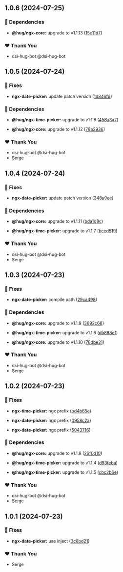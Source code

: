## 1.0.6 (2024-07-25)


### 🌱 Dependencies

- **@hug/ngx-core:** upgrade to v1.1.13 ([15e11d7](https://github.com/DSI-HUG/ngx-components/commit/15e11d7))


### ❤️  Thank You

- dsi-hug-bot @dsi-hug-bot

## 1.0.5 (2024-07-24)


### 🐛 Fixes

- **ngx-date-picker:** update patch version ([1d846f9](https://github.com/DSI-HUG/ngx-components/commit/1d846f9))


### 🌱 Dependencies

- **@hug/ngx-time-picker:** upgrade to v1.1.8 ([458a3a7](https://github.com/DSI-HUG/ngx-components/commit/458a3a7))

- **@hug/ngx-core:** upgrade to v1.1.12 ([78a2936](https://github.com/DSI-HUG/ngx-components/commit/78a2936))


### ❤️  Thank You

- dsi-hug-bot @dsi-hug-bot
- Serge

## 1.0.4 (2024-07-24)


### 🐛 Fixes

- **ngx-date-picker:** update patch version ([348a9ee](https://github.com/DSI-HUG/ngx-components/commit/348a9ee))


### 🌱 Dependencies

- **@hug/ngx-core:** upgrade to v1.1.11 ([bda1d8c](https://github.com/DSI-HUG/ngx-components/commit/bda1d8c))

- **@hug/ngx-time-picker:** upgrade to v1.1.7 ([bccd519](https://github.com/DSI-HUG/ngx-components/commit/bccd519))


### ❤️  Thank You

- dsi-hug-bot @dsi-hug-bot
- Serge

## 1.0.3 (2024-07-23)


### 🐛 Fixes

- **ngx-date-picker:** compile path ([29ca498](https://github.com/DSI-HUG/ngx-components/commit/29ca498))


### 🌱 Dependencies

- **@hug/ngx-core:** upgrade to v1.1.9 ([3692c68](https://github.com/DSI-HUG/ngx-components/commit/3692c68))

- **@hug/ngx-time-picker:** upgrade to v1.1.6 ([db888ef](https://github.com/DSI-HUG/ngx-components/commit/db888ef))

- **@hug/ngx-core:** upgrade to v1.1.10 ([78dbe21](https://github.com/DSI-HUG/ngx-components/commit/78dbe21))


### ❤️  Thank You

- dsi-hug-bot @dsi-hug-bot
- Serge

## 1.0.2 (2024-07-23)


### 🐛 Fixes

- **ngx-time-picker:** ngx prefix ([bd4b65e](https://github.com/DSI-HUG/ngx-components/commit/bd4b65e))

- **ngx-date-picker:** ngx prefix ([0958c2a](https://github.com/DSI-HUG/ngx-components/commit/0958c2a))

- **ngx-date-picker:** ngx prefix ([5043716](https://github.com/DSI-HUG/ngx-components/commit/5043716))


### 🌱 Dependencies

- **@hug/ngx-core:** upgrade to v1.1.8 ([26f0d10](https://github.com/DSI-HUG/ngx-components/commit/26f0d10))

- **@hug/ngx-time-picker:** upgrade to v1.1.4 ([d93feba](https://github.com/DSI-HUG/ngx-components/commit/d93feba))

- **@hug/ngx-time-picker:** upgrade to v1.1.5 ([cbc2b6e](https://github.com/DSI-HUG/ngx-components/commit/cbc2b6e))


### ❤️  Thank You

- dsi-hug-bot @dsi-hug-bot
- Serge

## 1.0.1 (2024-07-23)


### 🐛 Fixes

- **ngx-date-picker:** use inject ([3c8bd21](https://github.com/DSI-HUG/ngx-components/commit/3c8bd21))


### ❤️  Thank You

- Serge